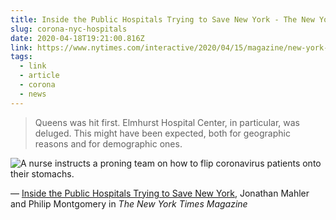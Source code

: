 ```yaml
---
title: Inside the Public Hospitals Trying to Save New York - The New York Times
slug: corona-nyc-hospitals
date: 2020-04-18T19:21:00.816Z
link: https://www.nytimes.com/interactive/2020/04/15/magazine/new-york-hospitals.html
tags:
  - link
  - article
  - corona
  - news
---
```


>  Queens was hit first. Elmhurst Hospital Center, in particular, was deluged. This might have been expected, both for geographic reasons and for demographic ones.

![A nurse instructs a proning team on how to flip coronavirus patients onto their stomachs.](https://static01.nyt.com/images/2020/04/19/magazine/19mag-nychospitals-bellevue-03/19mag-nychospitals-bellevue-03-superJumbo-v2.jpg)

&mdash; [Inside the Public Hospitals Trying to Save New York](https://www.nytimes.com/interactive/2020/04/15/magazine/new-york-hospitals.html), Jonathan Mahler and Philip Montgomery in _The New York Times Magazine_
